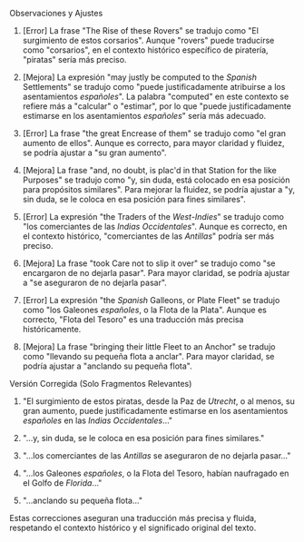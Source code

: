 Observaciones y Ajustes

1. [Error] La frase "The Rise of these Rovers" se tradujo como "El surgimiento de estos corsarios". Aunque "rovers" puede traducirse como "corsarios", en el contexto histórico específico de piratería, "piratas" sería más preciso.
   
2. [Mejora] La expresión "may justly be computed to the _Spanish_ Settlements" se tradujo como "puede justificadamente atribuirse a los asentamientos *españoles*". La palabra "computed" en este contexto se refiere más a "calcular" o "estimar", por lo que "puede justificadamente estimarse en los asentamientos *españoles*" sería más adecuado.

3. [Error] La frase "the great Encrease of them" se tradujo como "el gran aumento de ellos". Aunque es correcto, para mayor claridad y fluidez, se podría ajustar a "su gran aumento".

4. [Mejora] La frase "and, no doubt, is plac'd in that Station for the like Purposes" se tradujo como "y, sin duda, está colocado en esa posición para propósitos similares". Para mejorar la fluidez, se podría ajustar a "y, sin duda, se le coloca en esa posición para fines similares".

5. [Error] La expresión "the Traders of the _West-Indies_" se tradujo como "los comerciantes de las *Indias Occidentales*". Aunque es correcto, en el contexto histórico, "comerciantes de las *Antillas*" podría ser más preciso.

6. [Mejora] La frase "took Care not to slip it over" se tradujo como "se encargaron de no dejarla pasar". Para mayor claridad, se podría ajustar a "se aseguraron de no dejarla pasar".

7. [Error] La expresión "the _Spanish_ Galleons, or Plate Fleet" se tradujo como "los Galeones *españoles*, o la Flota de la Plata". Aunque es correcto, "Flota del Tesoro" es una traducción más precisa históricamente.

8. [Mejora] La frase "bringing their little Fleet to an Anchor" se tradujo como "llevando su pequeña flota a anclar". Para mayor claridad, se podría ajustar a "anclando su pequeña flota".

Versión Corregida (Solo Fragmentos Relevantes)

1. "El surgimiento de estos piratas, desde la Paz de *Utrecht*, o al menos, su gran aumento, puede justificadamente estimarse en los asentamientos *españoles* en las *Indias Occidentales*..."

2. "...y, sin duda, se le coloca en esa posición para fines similares."

3. "...los comerciantes de las *Antillas* se aseguraron de no dejarla pasar..."

4. "...los Galeones *españoles*, o la Flota del Tesoro, habían naufragado en el Golfo de *Florida*..."

5. "...anclando su pequeña flota..."

Estas correcciones aseguran una traducción más precisa y fluida, respetando el contexto histórico y el significado original del texto.